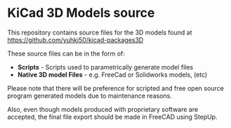 # KiCad 3D Models source

This repository contains source files for the 3D models found at https://github.com/yuhki50/kicad-packages3D

These source files can be in the form of:

* **Scripts** - Scripts used to parametrically generate model files
* **Native 3D model Files** - e.g. FreeCad or Solidworks models, (etc)

Please note that there will be preference for scripted and free open source program generated models due to maintenance reasons.

Also, even though models produced with proprietary software are accepted, the final file export should be made in FreeCAD using StepUp.
